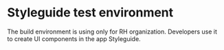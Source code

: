 # Styleguide test environment
The build environment is using only for RH organization. Developers use it to create UI components in the app Styleguide.